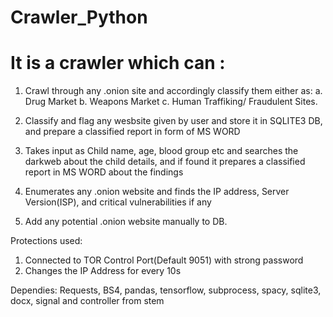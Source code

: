 # Crawler_Python

# It is a crawler which can :
1. Crawl through any .onion site and accordingly classify them either as:
 a. Drug Market
 b. Weapons Market
 c. Human Traffiking/ Fraudulent Sites.
 
2. Classify and flag any wesbsite given by user and store it in SQLITE3 DB, and prepare a classified report in form of MS WORD

3. Takes input as Child name, age, blood group etc and searches the darkweb about the child details, and if found it prepares a 
   classified report in MS WORD about the findings
4. Enumerates any .onion website and finds the IP address, Server Version(ISP), and critical vulnerabilities if any

5. Add any potential .onion website manually to DB.

Protections used: 
1. Connected to TOR Control Port(Default 9051) with strong password
2. Changes the IP Address for every 10s

Dependies:
Requests, BS4, pandas, tensorflow, subprocess, spacy, sqlite3, docx, signal and controller from stem

